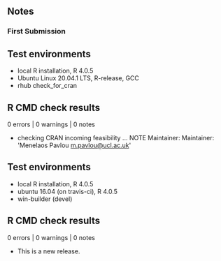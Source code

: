 ## Notes

### First Submission



## Test environments
* local R installation, R 4.0.5
* Ubuntu Linux 20.04.1 LTS, R-release, GCC
* rhub check_for_cran

## R CMD check results

0 errors | 0 warnings | 0 notes

* checking CRAN incoming feasibility ... NOTE
Maintainer: Maintainer: 'Menelaos Pavlou <m.pavlou@ucl.ac.uk>'




## Test environments
* local R installation, R 4.0.5
* ubuntu 16.04 (on travis-ci), R 4.0.5
* win-builder (devel)

## R CMD check results

0 errors | 0 warnings | 0 notes

* This is a new release.
